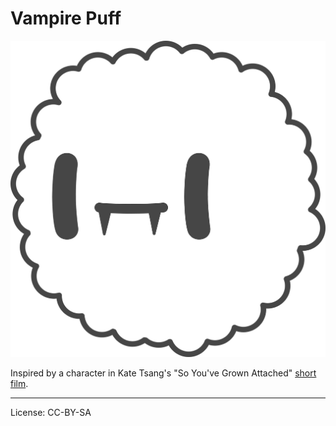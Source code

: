 Vampire Puff
===

![Vampire Puff](vampirepuff.png)

Inspired by a character in Kate Tsang's "So You've Grown Attached" [short film](https://www.youtube.com/watch?v=n8OKxZtJX5M&t=2m10s).

---

License: CC-BY-SA
